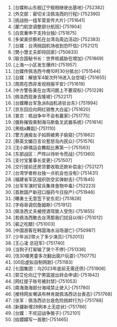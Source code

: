 
1. [台媒称山东舰辽宁舰相继驶出基地]-[752382]
1. [外交部：密切关注佩洛西的行程]-[752390]
1. [挑战拍一组军营宣传大片]-[751641]
1. [厦门航空调整部分航班]-[751904]
1. [白宫重申不支持台独]-[751875]
1. [多架美侦察机在台湾岛周边活动]-[752383]
1. [台媒：台湾桃园机场收到恐吓信]-[752121]
1. [樊小慧丈夫即将回家]-[750833]
1. [联合国秘书长：世界核威胁在增加]-[751869]
1. [上海一小区发生爆炸]-[751957]
1. [台媒传佩洛西今晚10时30分抵台]-[751544]
1. [台媒：解放军4架次歼16进入台空域]-[751655]
1. [周周在西非发视频报平安]-[751619]
1. [中方警告美在台湾问题上不要双标]-[751228]
1. [佩洛西现身吉隆坡]-[752217]
1. [台媒曝台军急派8战机进驻台东]-[751994]
1. [京东回应向网红销售大白鲨]-[751620]
1. [普京：核战争中不会有赢家]-[751775]
1. [俄称摧毁美制海马斯鱼叉武器系统]-[751614]
1. [黑桃a舞蹈]-[751110]
1. [警方通报女子如厕被男子偷窥]-[751862]
1. [蔡英文媚日言论惹怒岛内民众]-[751576]
1. [沈小婷偶运会舞蹈比赛第一]-[751563]
1. [东部战区：严阵以待听令而战]-[751360]
1. [支付宝董事长变更]-[751507]
1. [交行提前还房贷要收取还款补偿金]-[752127]
1. [台湾学者称台独一点机会也没有]-[751431]
1. [福建省军区组织防空实弹射击]-[751845]
1. [台军军演时官兵集体食物中毒]-[752223]
1. [首款国产新冠口服药今日投产]-[751946]
1. [曝勇士无意签下安东尼]-[751828]
1. [字母哥调侃詹姆斯]-[751912]
1. [佩洛西丈夫被控酒驾致人受伤]-[751855]
1. [若佩洛西敢去台湾那我们拭目以待]-[751012]
1. [裴之吃醋]-[751003]
1. [中国游客在韩国海水浴场溺亡]-[750987]
1. [少年派2带火了多少演员]-[752013]
1. [王心凌 总冠军]-[751740]
1. [当狗子打架输了哭个不停]-[751336]
1. [住30楼男童多次翻出窗户玩耍]-[750775]
1. [00后虚拟自制网剧]-[751183]
1. [七国集团：乌2023年底前无需还债]-[751906]
1. [郭艾伦向辽宁男篮提出转会申请]-[751842]
1. [网红提子账号被封禁]-[751053]
1. [南海渤海部分海域禁止驶入]-[751780]
1. [推特网友嘲讽布林肯就佩洛西访台表态]-[751768]
1. [张军：佩洛西访台是危险挑衅行为]-[751788]
1. [新疆新增28例本土无症状]-[751766]
1. [台媒：不欢迎战争贩子]-[752101]
1. [给嬛嬛写一首歌]-[751465]